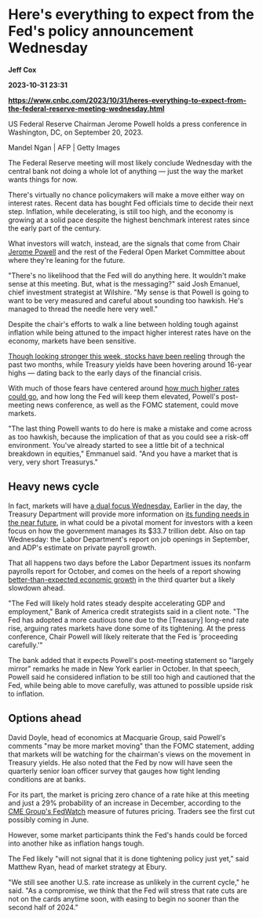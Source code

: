 # Here's everything to expect from the Fed's policy announcement Wednesday
**Jeff Cox**

**2023-10-31 23:31**

**https://www.cnbc.com/2023/10/31/heres-everything-to-expect-from-the-federal-reserve-meeting-wednesday.html**

US Federal Reserve Chairman Jerome Powell holds a press conference in Washington, DC, on September 20, 2023.

Mandel Ngan | AFP | Getty Images

The Federal Reserve meeting will most likely conclude Wednesday with the central bank not doing a whole lot of anything — just the way the market wants things for now.

There's virtually no chance policymakers will make a move either way on interest rates. Recent data has bought Fed officials time to decide their next step. Inflation, while decelerating, is still too high, and the economy is growing at a solid pace despite the highest benchmark interest rates since the early part of the century.

What investors will watch, instead, are the signals that come from Chair [Jerome Powell](https://www.cnbc.com/jay-powell/) and the rest of the Federal Open Market Committee about where they're leaning for the future.

"There's no likelihood that the Fed will do anything here. It wouldn't make sense at this meeting. But, what is the messaging?" said Josh Emanuel, chief investment strategist at Wilshire. "My sense is that Powell is going to want to be very measured and careful about sounding too hawkish. He's managed to thread the needle here very well."

Despite the chair's efforts to walk a line between holding tough against inflation while being attuned to the impact higher interest rates have on the economy, markets have been sensitive.

[Though looking stronger this week, stocks have been reeling](https://www.cnbc.com/2023/10/30/stock-market-today-live-updates.html) through the past two months, while Treasury yields have been hovering around 16-year highs — dating back to the early days of the financial crisis.

With much of those fears have centered around [how much higher rates could go](https://www.cnbc.com/2023/10/20/feds-raphael-bostic-doesnt-foresee-rate-cuts-coming-until-late-2024.html), and how long the Fed will keep them elevated, Powell's post-meeting news conference, as well as the FOMC statement, could move markets.

"The last thing Powell wants to do here is make a mistake and come across as too hawkish, because the implication of that as you could see a risk-off environment. You've already started to see a little bit of a technical breakdown in equities," Emmanuel said. "And you have a market that is very, very short Treasurys."

Heavy news cycle
----------------

In fact, markets will have [a dual focus Wednesday.](https://www.cnbc.com/2023/10/31/treasury-refunding-debt-announcement-all-eyes-on-it-before-fed.html) Earlier in the day, the Treasury Department will provide more information on [its funding needs in the near future](https://www.cnbc.com/2023/10/30/treasury-to-borrow-776-billion-in-the-final-three-months-of-the-year.html), in what could be a pivotal moment for investors with a keen focus on how the government manages its $33.7 trillion debt. Also on tap Wednesday: the Labor Department's report on job openings in September, and ADP's estimate on private payroll growth.

That all happens two days before the Labor Department issues its nonfarm payrolls report for October, and comes on the heels of a report showing [better-than-expected economic growth](https://www.cnbc.com/2023/10/26/us-gdp-grew-at-a-4point9percent-annual-pace-in-the-third-quarter-better-than-expected.html) in the third quarter but a likely slowdown ahead.

"The Fed will likely hold rates steady despite accelerating GDP and employment," Bank of America credit strategists said in a client note. "The Fed has adopted a more cautious tone due to the \[Treasury\] long-end rate rise, arguing rates markets have done some of its tightening. At the press conference, Chair Powell will likely reiterate that the Fed is 'proceeding carefully.'"

The bank added that it expects Powell's post-meeting statement so "largely mirror" remarks he made in New York earlier in October. In that speech, Powell said he considered inflation to be still too high and cautioned that the Fed, while being able to move carefully, was attuned to possible upside risk to inflation.

Options ahead
-------------

David Doyle, head of economics at Macquarie Group, said Powell's comments "may be more market moving" than the FOMC statement, adding that markets will be watching for the chairman's views on the movement in Treasury yields. He also noted that the Fed by now will have seen the quarterly senior loan officer survey that gauges how tight lending conditions are at banks.

For its part, the market is pricing zero chance of a rate hike at this meeting and just a 29% probability of an increase in December, according to the [CME Group's FedWatch](https://www.cmegroup.com/markets/interest-rates/cme-fedwatch-tool.html?redirect=/trading/interest-rates/countdown-to-fomc.html) measure of futures pricing. Traders see the first cut possibly coming in June.

However, some market participants think the Fed's hands could be forced into another hike as inflation hangs tough.

The Fed likely "will not signal that it is done tightening policy just yet," said Matthew Ryan, head of market strategy at Ebury.

"We still see another U.S. rate increase as unlikely in the current cycle," he said. "As a compromise, we think that the Fed will stress that rate cuts are not on the cards anytime soon, with easing to begin no sooner than the second half of 2024."